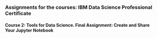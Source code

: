 ### Assignments for the courses: IBM Data Science Professional Certificate
#### Course 2: Tools for Data Science. Final Assignment: Create and Share Your Jupyter Notebook
